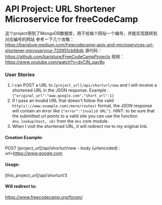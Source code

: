 # API Project: URL Shortener Microservice for freeCodeCamp
这个project用到了MongoDB数据库，用于给每个网站一个编号，并能实现跳转到对应编号的网站
参考一下几个攻略：
https://baristure.medium.com/freecodecamp-apis-and-microservices-url-shortener-microservice-720951cb68db
源代码：
https://github.com/baristure/FreeCodeCampProjects
视频：
https://www.youtube.com/watch?v=dvCIN_pav8o

### User Stories

1. I can POST a URL to `[project_url]/api/shorturl/new` and I will receive a shortened URL in the JSON response. Example : `{"original_url":"www.google.com","short_url":1}`
2. If I pass an invalid URL that doesn't follow the valid `http(s)://www.example.com(/more/routes)` format, the JSON response will contain an error like `{"error":"invalid URL"}`. *HINT*: to be sure that the submitted url points to a valid site you can use the function `dns.lookup(host, cb)` from the `dns` core module.
3. When I visit the shortened URL, it will redirect me to my original link.


#### Creation Example:

POST [project_url]/api/shorturl/new - body (urlencoded) :  url=https://www.google.com

#### Usage:

[this_project_url]/api/shorturl/3

#### Will redirect to:

https://www.freecodecamp.org/forum/
